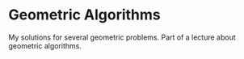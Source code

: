 # Geometric Algorithms

My solutions for several geometric problems. Part of a lecture about geometric algorithms.
